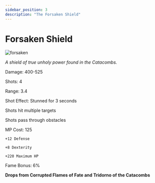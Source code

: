 ```yaml
---
sidebar_position: 3
description: "The Forsaken Shield"
---
```


# Forsaken Shield

![forsaken](https://vwiki.valorserver.com/api/item/picture/forsaken%20shield)

<i>A shield of true unholy power found in the Catacombs.</i>

Damage: 400-525

Shots: 4

Range: 3.4

Shot Effect: Stunned for 3 seconds

Shots hit multiple targets

Shots pass through obstacles

MP Cost: 125

    +12 Defense
    
    +8 Dexterity
    
    +220 Maximum HP

Fame Bonus: 6%

**Drops from Corrupted Flames of Fate and Tridorno of the Catacombs**
